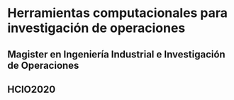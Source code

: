 # Herramientas computacionales para investigación de operaciones
## Magister en Ingeniería Industrial e Investigación de Operaciones
## HCIO2020

